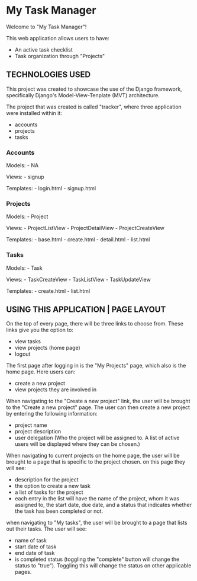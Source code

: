 # My Task Manager

Welcome to "My Task Manager"!

This web application allows users to have:

- An active task checklist
- Task organization through "Projects"



## TECHNOLOGIES USED

This project was created to showcase the use of the Django framework, specifically Django's Model-View-Tenplate (MVT) architecture.

The project that was created is called "tracker", where three application were installed within it:
- accounts
- projects
- tasks

### Accounts

Models:
    - NA

Views:
    - signup

Templates:
    - login.html
    - signup.html


### Projects

Models:
    - Project

Views:
    - ProjectListView
    - ProjectDetailView
    - ProjectCreateView

Templates:
    - base.html
    - create.html
    - detail.html
    - list.html


### Tasks

Models:
    - Task

Views:
    - TaskCreateView
    - TaskListView
    - TaskUpdateView

Templates:
    - create.html
    - list.html


## USING THIS APPLICATION | PAGE LAYOUT

On the top of every page, there will be three links to choose from. These links give you the option to:

- view tasks
- view projects (home page)
- logout


The first page after logging in is the "My Projects" page, which also is the home page. Here users can:

- create a new project
- view projects they are involved in


When navigating to the "Create a new project" link, the user will be brought to the "Create a new project" page. The user can then create a new project by entering the following information:

- project name
- project description
- user delegation (Who the project will be assigned to. A list of active users will be displayed where they can be chosen.)


When navigating to current projects on the home page, the user will be brought to a page that is specific to the project chosen. on this page they will see:

- description for the project
- the option to create a new task
- a list of tasks for the project
- each entry in the list will have the name of the project, whom it was assigned to, the start date, due date, and a status that indicates whether the task has been completed or not.


when navigating to "My tasks", the user will be brought to a page that lists out their tasks. The user will see:

- name of task
- start date of task
- end date of task
- is completed status (toggling the "complete" button will change the status to "true"). Toggling this will change the status on other applicable pages.
